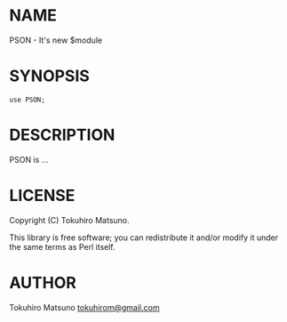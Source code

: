 # NAME

PSON - It's new $module

# SYNOPSIS

    use PSON;

# DESCRIPTION

PSON is ...

# LICENSE

Copyright (C) Tokuhiro Matsuno.

This library is free software; you can redistribute it and/or modify
it under the same terms as Perl itself.

# AUTHOR

Tokuhiro Matsuno <tokuhirom@gmail.com>

